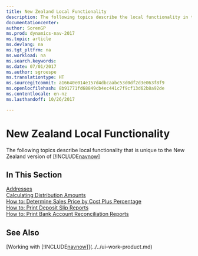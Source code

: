 ```yaml
---
title: New Zealand Local Functionality
description: The following topics describe the local functionality in the New Zealand version of [!INCLUDE[navnow](../../includes/navnow_md.md)].
documentationcenter: 
author: SorenGP
ms.prod: dynamics-nav-2017
ms.topic: article
ms.devlang: na
ms.tgt_pltfrm: na
ms.workload: na
ms.search.keywords: 
ms.date: 07/01/2017
ms.author: sgroespe
ms.translationtype: HT
ms.sourcegitcommit: a16640e014e157d4dbcaabc53d0df2d3e063f8f9
ms.openlocfilehash: 8b91771fd68849cb4ec441c7f9cf13d62b8a92de
ms.contentlocale: en-nz
ms.lasthandoff: 10/26/2017

---
```

# <a name="new-zealand-local-functionality"></a>New Zealand Local Functionality
The following topics describe local functionality that is unique to the New Zealand version of [!INCLUDE[navnow](../../includes/navnow_md.md)]  

## <a name="in-this-section"></a>In This Section  
 [Addresses](addresses.md)  
  [Calculating Distribution Amounts](calculating-distribution-amounts.md)  
  [How to: Determine Sales Price by Cost Plus Percentage](how-to-determine-sales-price-by-cost-plus-percentage.md)  
  [How to: Print Deposit Slip Reports](how-to-print-deposit-slip-reports.md)  
  [How to: Print Bank Account Reconciliation Reports](how-to-print-bank-account-reconciliation-reports.md)

## <a name="see-also"></a>See Also
[Working with [!INCLUDE[navnow](../../includes/navnow_md.md)]](../../ui-work-product.md)

